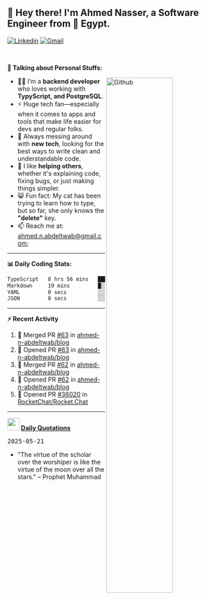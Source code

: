 <!-- Your title -->
## 👋 Hey there! I'm Ahmed Nasser, a Software Engineer from 🚀 Egypt.
<!-- Your badges
You can use the website to generate badges: https://shields.io/
-->

[![Linkedin](https://img.shields.io/badge/-LinkedIn-blue?style=flat&logo=Linkedin&logoColor=white)](https://www.linkedin.com/in/ahmed-n-abdeltwab/)
[![Gmail](https://img.shields.io/badge/-Gmail-c14438?style=flat&logo=Gmail&logoColor=white)](mailto:ahmed.n.abdeltwab+githubProfile1@gmail.com)

&nbsp;

<!-- Talking about you -->
**🚀 Talking about Personal Stuffs:**

<!-- Any image aligned to the right. Beware the width -->
<img width="55%" align="right" alt="Github" src="https://raw.githubusercontent.com/onimur/.github/master/.resources/git-header.svg" />

- 👨‍💻 I’m a **backend developer** who loves working with **TypyScript, and PostgreSQL**.  
- ⚡ Huge tech fan—especially when it comes to apps and tools that make life easier for devs and regular folks.  
- 🌱 Always messing around with **new tech**, looking for the best ways to write clean and understandable code.  
- 🤝 I like **helping others**, whether it's explaining code, fixing bugs, or just making things simpler.  
- 😸 Fun fact: My cat has been trying to learn how to type, but so far, she only knows the **"delete"** key.  
- 📫 Reach me at: [ahmed.n.abdeltwab@gmail.com](mailto:ahmed.n.abdeltwab+githubProfile2@gmail.com);

---

**📊 Daily Coding Stats:**
<!--START_SECTION:waka-->

```txt
TypeScript   8 hrs 56 mins   ████████████████████████░   96.19 %
Markdown     19 mins         █░░░░░░░░░░░░░░░░░░░░░░░░   03.47 %
YAML         0 secs          ░░░░░░░░░░░░░░░░░░░░░░░░░   00.17 %
JSON         0 secs          ░░░░░░░░░░░░░░░░░░░░░░░░░   00.17 %
```

<!--END_SECTION:waka-->

---

**:zap: Recent Activity**

<!--START_SECTION:activity-->
1. 🎉 Merged PR [#63](https://github.com/ahmed-n-abdeltwab/blog/pull/63) in [ahmed-n-abdeltwab/blog](https://github.com/ahmed-n-abdeltwab/blog)
2. 💪 Opened PR [#63](https://github.com/ahmed-n-abdeltwab/blog/pull/63) in [ahmed-n-abdeltwab/blog](https://github.com/ahmed-n-abdeltwab/blog)
3. 🎉 Merged PR [#62](https://github.com/ahmed-n-abdeltwab/blog/pull/62) in [ahmed-n-abdeltwab/blog](https://github.com/ahmed-n-abdeltwab/blog)
4. 💪 Opened PR [#62](https://github.com/ahmed-n-abdeltwab/blog/pull/62) in [ahmed-n-abdeltwab/blog](https://github.com/ahmed-n-abdeltwab/blog)
5. 💪 Opened PR [#36020](https://github.com/RocketChat/Rocket.Chat/pull/36020) in [RocketChat/Rocket.Chat](https://github.com/RocketChat/Rocket.Chat)
<!--END_SECTION:activity-->



---

**<img src="https://emojis.slackmojis.com/emojis/images/1621024394/39092/cat-roll.gif?1621024394" width="28" /> <a href="https://github.com/ahmed-n-abdeltwab/ahmed-n-abdeltwab/blob/master/quotations.md"> Daily Quotations</a>**



<kbd>2025-05-21</kbd>

- "The virtue of the scholar over the worshiper is like the virtue of the moon over all the stars." – Prophet Muhammad

<!-- Randomly taken from quotations.md -->
